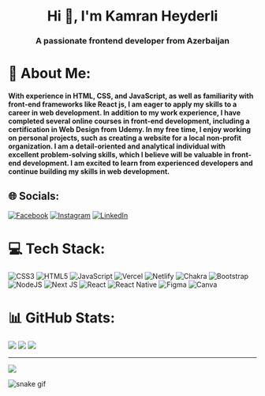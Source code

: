 <h1 align="center">Hi 👋, I'm Kamran Heyderli</h1>
<h3 align="center">A passionate frontend developer from Azerbaijan</h3>

# 💫 About Me:
<h4 align="start" style="width: 100%; word-wrap: break-word;">With experience in HTML, CSS, and JavaScript, as well as familiarity with front-end frameworks like React js, I am eager to apply my skills to a career in web development. In addition to my work experience, I have completed several online courses in front-end development, including a certification in Web Design from Udemy. In my free time, I enjoy working on personal projects, such as creating a website for a local non-profit organization. I am a detail-oriented and analytical individual with excellent problem-solving skills, which I believe will be valuable in front-end development. I am excited to learn from experienced developers and continue building my skills in web development.</h4>



## 🌐 Socials:
[![Facebook](https://img.shields.io/badge/Facebook-%231877F2.svg?logo=Facebook&logoColor=white)](https://www.facebook.com/kamran.heyderli.735/) [![Instagram](https://img.shields.io/badge/Instagram-%23E4405F.svg?logo=Instagram&logoColor=white)](https://instagram.com/kamranheyderliii) [![LinkedIn](https://img.shields.io/badge/LinkedIn-%230077B5.svg?logo=linkedin&logoColor=white)](https://www.linkedin.com/in/kamran-heyderli-13a1a3213/) 

# 💻 Tech Stack:
![CSS3](https://img.shields.io/badge/css3-%231572B6.svg?style=flat-square&logo=css3&logoColor=white) ![HTML5](https://img.shields.io/badge/html5-%23E34F26.svg?style=flat-square&logo=html5&logoColor=white) ![JavaScript](https://img.shields.io/badge/javascript-%23323330.svg?style=flat-square&logo=javascript&logoColor=%23F7DF1E) ![Vercel](https://img.shields.io/badge/vercel-%23000000.svg?style=flat-square&logo=vercel&logoColor=white) ![Netlify](https://img.shields.io/badge/netlify-%23000000.svg?style=flat-square&logo=netlify&logoColor=#00C7B7) ![Chakra](https://img.shields.io/badge/chakra-%234ED1C5.svg?style=flat-square&logo=chakraui&logoColor=white) ![Bootstrap](https://img.shields.io/badge/bootstrap-%238511FA.svg?style=flat-square&logo=bootstrap&logoColor=white) ![NodeJS](https://img.shields.io/badge/node.js-6DA55F?style=flat-square&logo=node.js&logoColor=white) ![Next JS](https://img.shields.io/badge/Next-black?style=flat-square&logo=next.js&logoColor=white) ![React](https://img.shields.io/badge/react-%2320232a.svg?style=flat-square&logo=react&logoColor=%2361DAFB) ![React Native](https://img.shields.io/badge/react_native-%2320232a.svg?style=flat-square&logo=react&logoColor=%2361DAFB) ![Figma](https://img.shields.io/badge/figma-%23F24E1E.svg?style=flat-square&logo=figma&logoColor=white) ![Canva](https://img.shields.io/badge/Canva-%2300C4CC.svg?style=flat-square&logo=Canva&logoColor=white)
# 📊 GitHub Stats:
![](https://github-readme-stats.vercel.app/api?username=kamranheyderli&theme=dark&hide_border=false&include_all_commits=true&count_private=true)
![](https://github-readme-streak-stats.herokuapp.com/?user=kamranheyderli&theme=dark&hide_border=false)
![](https://github-readme-stats.vercel.app/api/top-langs/?username=kamranheyderli&theme=dark&hide_border=false&include_all_commits=true&count_private=true&layout=compact)

---
[![](https://visitcount.itsvg.in/api?id=kamranheyderli&icon=6&color=0)](https://visitcount.itsvg.in)

<!-- Proudly created with GPRM ( https://gprm.itsvg.in ) -->




![snake gif](https://github.com/kamranheyderli/kamranheyderli/blob/output/github-contribution-grid-snake.gif)

